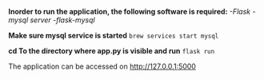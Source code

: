 **Inorder to run the application, the following software is required:**
_-Flask
-mysql server_
_-flask-mysql_

**Make sure mysql service is started**
`brew services start mysql`

**cd To the directory where app.py is visible and run**
 `flask run`
 
 The application can be accessed on http://127.0.0.1:5000